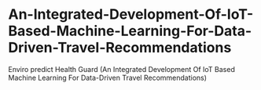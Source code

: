 # An-Integrated-Development-Of-IoT-Based-Machine-Learning-For-Data-Driven-Travel-Recommendations
Enviro predict Health Guard (An Integrated Development Of IoT Based Machine Learning For Data-Driven Travel Recommendations)
